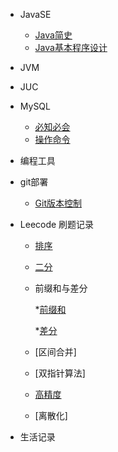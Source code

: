 * JavaSE
  * [Java简史](/ProjectDocs/JavaSE/Java简史.md)
  * [Java基本程序设计](/ProjectDocs/JavaSE/Java基本程序设计.md)
* JVM
* JUC
* MySQL
  * [必知必会](/ProjectDocs/数据库/必知必会.md)
  * [操作命令](/ProjectDocs/数据库/操作命令.md)
* 编程工具
* git部署
  * [Git版本控制](/ProjectDocs/Git版本控制.md)

* Leecode 刷题记录
  * [排序](/LeetcodeDocs/算法基础/排序/排序.md)
  * [二分](/LeetcodeDocs/算法基础/二分/二分.md)
  * 前缀和与差分
    
    *[前缀和](/LeetcodeDocs/算法基础/前缀和与差分/前缀和.md)
    
    *[差分](/LeetcodeDocs/算法基础/前缀和与差分/差分.md)
  * [区间合并]
  * [双指针算法]
  * [高精度](/LeetcodeDocs/算法基础/高精度/高精度.md)
  * [离散化]
  
* 生活记录
